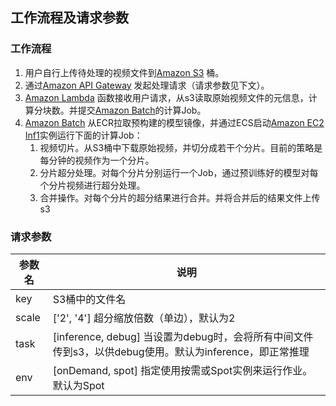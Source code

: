 ## 工作流程及请求参数

### 工作流程

1. 用户自行上传待处理的视频文件到[Amazon S3][s3] 桶。
2. 通过[Amazon API Gateway][api-gateway] 发起处理请求（请求参数见下文）。
3. [Amazon Lambda][lambda] 函数接收用户请求，从s3读取原始视频文件的元信息，计算分块数。并提交[Amazon Batch][Batch]的计算Job。
4. [Amazon Batch][Batch] 从ECR拉取预构建的模型镜像，并通过ECS启动[Amazon EC2 Inf1][inf1]实例运行下面的计算Job：
    1. 视频切片。从S3桶中下载原始视频，并切分成若干个分片。目前的策略是每分钟的视频作为一个分片。
    2. 分片超分处理。对每个分片分别运行一个Job，通过预训练好的模型对每个分片视频进行超分处理。
    3. 合并操作。对每个分片的超分结果进行合并。并将合并后的结果文件上传s3

### 请求参数

| 参数名 | 说明                                                                                                   |
|--------|--------------------------------------------------------------------------------------------------------|
| key    | S3桶中的文件名                                                                                         |
| scale  | ['2', '4'] 超分缩放倍数（单边），默认为2                                                               |
| task   | [inference, debug] 当设置为debug时，会将所有中间文件传到s3，以供debug使用。默认为inference，即正常推理 |
| env    | [onDemand, spot] 指定使用按需或Spot实例来运行作业。默认为Spot                                          |

[vpc]: https://aws.amazon.com/cn/vpc/
[lambda]: https://aws.amazon.com/cn/lambda/
[s3]: https://aws.amazon.com/cn/s3/
[api-gateway]: https://aws.amazon.com/cn/api-gateway/
[Batch]: https://aws.amazon.com/cn/batch/
[efs]: https://aws.amazon.com/cn/efs/
[inf1]: https://aws.amazon.com/cn/ec2/instance-types/inf1/